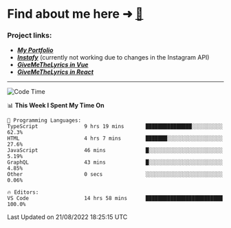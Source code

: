 # Find about me here ➜ [🧑](https://pauabella.dev)

### Project links:
- ***[My Portfolio](https://pauabella.dev)***
- ***[Instafy](https://instafy.me)*** (currently not working due to changes in the Instagram API)
- ***[GiveMeTheLyrics in Vue](https://lyrics.pauabella.dev)***
- ***[GiveMeTheLyrics in React](https://pauabella.dev/GiveMeTheLyrics)***

---
<!--START_SECTION:waka-->
![Code Time](http://img.shields.io/badge/Code%20Time-1%2C378%20hrs%2035%20mins-blue)

📊 **This Week I Spent My Time On** 

```text
💬 Programming Languages: 
TypeScript               9 hrs 19 mins       ███████████████░░░░░░░░░░   62.3% 
HTML                     4 hrs 7 mins        ███████░░░░░░░░░░░░░░░░░░   27.6% 
JavaScript               46 mins             █░░░░░░░░░░░░░░░░░░░░░░░░   5.19% 
GraphQL                  43 mins             █░░░░░░░░░░░░░░░░░░░░░░░░   4.85% 
Other                    0 secs              ░░░░░░░░░░░░░░░░░░░░░░░░░   0.06%

🔥 Editors: 
VS Code                  14 hrs 58 mins      █████████████████████████   100.0%

```


 Last Updated on 21/08/2022 18:25:15 UTC
<!--END_SECTION:waka-->
